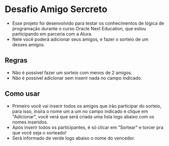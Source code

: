 # Desafio Amigo Sercreto

- Esse projeto foi desenvolvido para testar os conhecimentos de lógica de programação durante o curso Oracle Next Education, que estou participando em parceria com a Alura.
- Nele você poderá adicionar seus amigos, e fazer o sorteio de um desses amigos.

## Regras

- Não é possível fazer um sorteio com menos de 2 amigos.
- Não é possível adicionar sem inserir nada no campo indicado.
 
## Como usar

- Primeiro você vai inserir todos os amigos que irão participar do sorteio, para isso, insira o nome um a um no campo indicado e clique em "Adicionar", você verá que será criada uma lista logo abaixo com os nomes inseridos.
- Após inserir todos os participantes, é só clicar em "Sortear" e torcer pra que você seja o sorteado!
- Será informado de verde logo abaixo o nome do vencedor.
